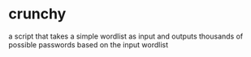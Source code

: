 # crunchy
a script that takes a simple wordlist as input and outputs thousands of possible passwords based on the input wordlist 

